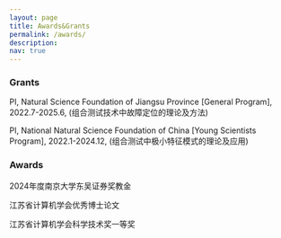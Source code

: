 ```yaml
---
layout: page
title: Awards&Grants
permalink: /awards/
description:
nav: true
---
```

### Grants

PI, Natural Science Foundation of Jiangsu Province [General Program], 2022.7-2025.6, (组合测试技术中故障定位的理论及方法)

PI, National Natural Science Foundation of China [Young Scientists Program], 2022.1-2024.12, (组合测试中极小特征模式的理论及应用)

### Awards

2024年度南京大学东吴证券奖教金

江苏省计算机学会优秀博士论文

江苏省计算机学会科学技术奖一等奖
